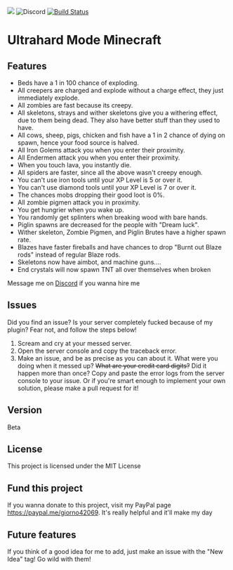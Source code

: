 <img src="https://img.shields.io/tokei/lines/github/giorno420/UltrahardModeMinecraft?label=Total%20lines"> <img alt="Discord" src="https://img.shields.io/discord/794061682279317554">
[![Build Status](https://app.travis-ci.com/giorno420/UltrahardMinecraft.svg?branch=main)](https://app.travis-ci.com/giorno420/UltrahardMinecraft)

# Ultrahard Mode Minecraft

## Features
 - Beds have a 1 in 100 chance of exploding.
 - All creepers are charged and explode without a charge effect, they just immediately explode.
 - All zombies are fast because its creepy.
 - All skeletons, strays and wither skeletons give you a withering effect, due to them being dead. They also have better stuff than they used to have.
 - All cows, sheep, pigs, chicken and fish have a 1 in 2 chance of dying on spawn, hence your food source is halved.
 - All Iron Golems attack you when you enter their proximity.
 - All Endermen attack you when you enter their proximity.
 - When you touch lava, you instantly die.
 - All spiders are faster, since all the above wasn't creepy enough.
 - You can't use iron tools until your XP Level is 5 or over it.
 - You can't use diamond tools until your XP Level is 7 or over it.
 - The chances mobs dropping their good loot is 0%.
 - All zombie pigmen attack you in proximity.
 - You get hungrier when you wake up.
 - You randomly get splinters when breaking wood with bare hands.
 - Piglin spawns are decreased for the people with "Dream luck".
 - Wither skeleton, Zombie Pigmen, and Piglin Brutes have a higher spawn rate.
 - Blazes have faster fireballs and have chances to drop "Burnt out Blaze rods" instead of regular Blaze rods.
 - Skeletons now have aimbot, and machine guns....
 - End crystals will now spawn TNT all over themselves when broken

Message me on <a href="https://discord.com/users/587539085439008780">Discord</a> if you wanna hire me
## Issues
Did you find an issue? Is your server completely fucked because of my plugin? Fear not, and follow the steps below!
1. Scream and cry at your messed server.
2. Open the server console and copy the traceback error.
3. Make an issue, and be as precise as you can about it. What were you doing when it messed up? <s>What are your credit card digits?</s> Did it happen more than once? Copy and paste the error logs from the server console to your issue.
Or if you're smart enough to implement your own solution, please make a pull request for it!

## Version
Beta

## License
This project is licensed under the MIT License

## Fund this project
If you wanna donate to this project, visit my PayPal page https://paypal.me/giorno42069. It's really helpful and it'll make my day

## Future features
If you think of a good idea for me to add, just make an issue with the "New Idea" tag!
Go wild with them!
